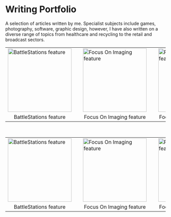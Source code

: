 # Writing Portfolio

A selection of articles written by me. Specialist subjects include games, photography, software, graphic design, however, I have also written on a diverse range of topics from healthcare and recycling to the retail and broadcast sectors.

<div align="center">
    <table>
    <tr>    
        <td><a href="https://github.com/JonLysons/Writing_Portfolio/blob/main/BattleStations.pdf">
        <img src="https://user-images.githubusercontent.com/117950069/214640384-49078250-d02e-4395-830f-da792d25291a.jpg" alt="BattleStations feature"
        width="200" align="center"/>
            </a></td>
        <td>&nbsp; &nbsp;</td>
        <td><a href="https://github.com/JonLysons/Writing_Portfolio/blob/main/BattleStations.pdf">
        <img src="https://user-images.githubusercontent.com/117950069/214688192-b2ae3aba-e747-48c9-a511-2a04c36dd5c9.jpg" alt="Focus On Imaging feature"
        width="200" align="center"/>
            </a> </td>
        <td>&nbsp; &nbsp;</td>
        <td><a href="https://github.com/JonLysons/Writing_Portfolio/blob/main/BattleStations.pdf">
        <img src="https://user-images.githubusercontent.com/117950069/214640384-49078250-d02e-4395-830f-da792d25291a.jpg" alt="Focus On Imaging feature"
        width="200" align="center"/>
            </a> </td>
    </tr> 
    <tr>
        <td align="center">BattleStations feature</td>
        <td>&nbsp;</td>
        <td align="center">Focus On Imaging feature</td>
        <td>&nbsp;</td>
        <td align="center">Focus On Imaging feature</td>
    </tr> 
    </table> <br/>
    <table>
    <tr>    
        <td><a href="https://github.com/JonLysons/Writing_Portfolio/blob/main/BattleStations.pdf">
        <img src="https://user-images.githubusercontent.com/117950069/214640384-49078250-d02e-4395-830f-da792d25291a.jpg" alt="BattleStations feature"
        width="200" align="center"/>
            </a></td>
        <td>&nbsp; &nbsp;</td>
        <td><a href="https://github.com/JonLysons/Writing_Portfolio/blob/main/BattleStations.pdf">
        <img src="https://user-images.githubusercontent.com/117950069/214640384-49078250-d02e-4395-830f-da792d25291a.jpg" alt="Focus On Imaging feature"
        width="200" align="center"/>
            </a> </td>
        <td>&nbsp; &nbsp;</td>
        <td><a href="https://github.com/JonLysons/Writing_Portfolio/blob/main/BattleStations.pdf">
        <img src="https://user-images.githubusercontent.com/117950069/214640384-49078250-d02e-4395-830f-da792d25291a.jpg" alt="Focus On Imaging feature"
        width="200" align="center"/>
            </a> </td>
    </tr>
    <tr>
        <td align="center">BattleStations feature</td>
        <td>&nbsp;</td>
        <td align="center">Focus On Imaging feature</td>
        <td>&nbsp;</td>
        <td align="center">Focus On Imaging feature</td>
    </tr> 
    </table> <br/>
</div>

